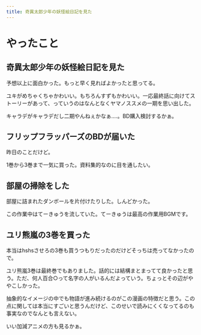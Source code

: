 ```yaml
---
title: 奇異太郎少年の妖怪絵日記を見た
---
```


# やったこと

## 奇異太郎少年の妖怪絵日記を見た

予想以上に面白かった。もっと早く見ればよかったと思ってる。

ユキがめちゃくちゃかわいい。もちろんすずもかわいい。一応最終話に向けてストーリーがあって、っていうのはなんとなくヤマノススメの一期を思い出した。

キャラデがキャラデだし二期やんねぇかなぁ‥‥。BD購入検討するかぁ。

## フリップフラッパーズのBDが届いた

昨日のことだけど。

1巻から3巻まで一気に買った。資料集的なのに目を通したい。

## 部屋の掃除をした

部屋に詰まれたダンボールを片付けたりした。しんどかった。

この作業中はてーきゅうを流していた。てーきゅうは最高の作業用BGMです。

## ユリ熊嵐の3巻を買った

本当はhshsさせろの3巻も買うつもりだったのだけどそっちは売ってなかったので。

ユリ熊嵐3巻は最終巻でもありました。話的には結構まとまってて良かったと思う。ただ、何人百合○って名字の人がいるんだよっていう。ちょっとその辺がややこしかった。

抽象的なイメージの中でも物語が進み続けるのがこの漫画の特徴だと思う。この点に関しては本当にすごいと思うんだけど、このせいで読みにくくなってるのも事実なのでなんとも言えない。

いい加減アニメの方も見るかぁ。
